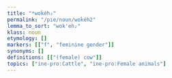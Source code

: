 ```yaml
---
title: "*woḱéh₂"
permalink: "/pie/noun/woḱéh2"
lemma_to_sort: "wok'eh₂"
klass: noun
etymology: []
markers: [["f", "feminine gender"]]
synonyms: []
definitions: [["(female) cow"]]
topics: ["ine-pro:Cattle", "ine-pro:Female animals"]
---
```

